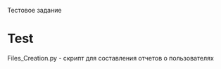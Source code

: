 
Тестовое задание


Test
==========================
Files_Creation.py - скрипт для составления отчетов о пользователях